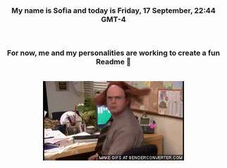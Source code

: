 


<div align="center">
<h3 >My name is Sofia and today is Friday, 17 September, 22:44 GMT-4</h3><br>
<h3 >For now, me and my personalities are working to create a fun Readme 👋
</h3><br>
<img src='img/dwight.gif' alt='working...'/>
</div>

